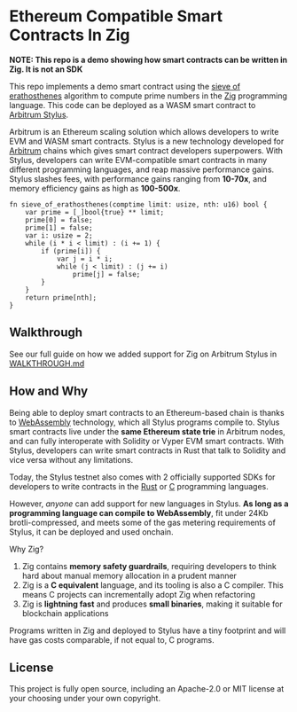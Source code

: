 # Ethereum Compatible Smart Contracts In Zig 

**NOTE: This repo is a demo showing how smart contracts can be written in Zig. It is not an SDK**

This repo implements a demo smart contract using the [sieve of erathosthenes](https://en.wikipedia.org/wiki/Sieve_of_Eratosthenes) algorithm to compute prime numbers in the [Zig](https://ziglang.org) programming language. This code can be deployed as a WASM smart contract to [Arbitrum Stylus](https://arbitrum.io/stylus).

Arbitrum is an Ethereum scaling solution which allows developers to write EVM and WASM smart contracts. Stylus is a new technology developed for [Arbitrum](https://arbitrum.io) chains which gives smart contract developers superpowers. With Stylus, developers can write EVM-compatible smart contracts in many different programming languages, and reap massive performance gains. Stylus slashes fees, with performance gains ranging from **10-70x**, and memory efficiency gains as high as **100-500x**.

```zig
fn sieve_of_erathosthenes(comptime limit: usize, nth: u16) bool {
    var prime = [_]bool{true} ** limit;
    prime[0] = false;
    prime[1] = false;
    var i: usize = 2;
    while (i * i < limit) : (i += 1) {
        if (prime[i]) {
            var j = i * i;
            while (j < limit) : (j += i)
                prime[j] = false;
        }
    }
    return prime[nth];
}
```


## Walkthrough

See our full guide on how we added support for Zig on Arbitrum Stylus in [WALKTHROUGH.md](./WALKTHROUGH.md)

## How and Why

Being able to deploy smart contracts to an Ethereum-based chain is thanks to [WebAssembly](https://www.infoworld.com/article/3291780/what-is-webassembly-the-next-generation-web-platform-explained.html) technology, which all Stylus programs compile to. Stylus smart contracts live under the **same Ethereum state trie** in Arbitrum nodes, and can fully interoperate with Solidity or Vyper EVM smart contracts. With Stylus, developers can write smart contracts in Rust that talk to Solidity and vice versa without any limitations.

Today, the Stylus testnet also comes with 2 officially supported SDKs for developers to write contracts in the [Rust](https://github.com/OffchainLabs/stylus-sdk-rs) or [C](https://github.com/OffchainLabs/stylus-sdk-c) programming languages. 

However, _anyone_ can add support for new languages in Stylus. **As long as a programming language can compile to WebAssembly**, fit under 24Kb brotli-compressed, and meets some of the gas metering requirements of Stylus, it can be deployed and used onchain.

Why Zig?

1. Zig contains **memory safety guardrails**, requiring developers to think hard about manual memory allocation in a prudent manner
2. Zig is a **C equivalent** language, and its tooling is also a C compiler. This means C projects can incrementally adopt Zig when refactoring 
3. Zig is **lightning fast** and produces **small binaries**, making it suitable for blockchain applications

Programs written in Zig and deployed to Stylus have a tiny footprint and will have gas costs comparable, if not equal to, C programs.

## License

This project is fully open source, including an Apache-2.0 or MIT license at your choosing under your own copyright.
